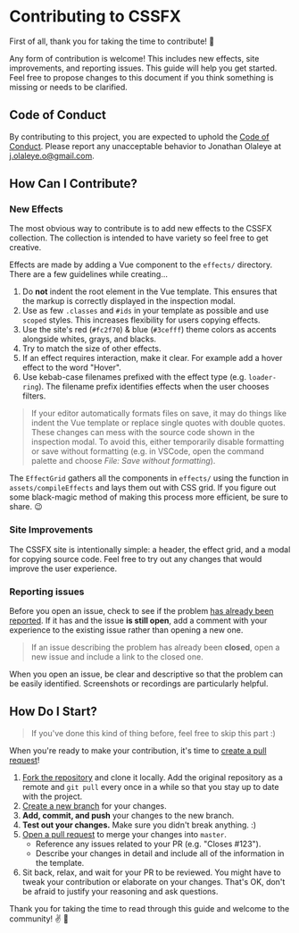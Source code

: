 # Contributing to CSSFX

First of all, thank you for taking the time to contribute! 🎉

Any form of contribution is welcome! This includes new effects, site improvements, and reporting issues. This guide will help you get started. Feel free to propose changes to this document if you think something is missing or needs to be clarified.

## Code of Conduct

By contributing to this project, you are expected to uphold the [Code of Conduct](CODE_OF_CONDUCT.md). Please report any unacceptable behavior to Jonathan Olaleye at j.olaleye.o@gmail.com.

## How Can I Contribute?

### New Effects

The most obvious way to contribute is to add new effects to the CSSFX collection. The collection is intended to have variety so feel free to get creative.

Effects are made by adding a Vue component to the `effects/` directory. There are a few guidelines while creating...

1. Do **not** indent the root element in the Vue template. This ensures that the markup is correctly displayed in the inspection modal.
2. Use as few `.classes` and `#ids` in your template as possible and use `scoped` styles. This increases flexibility for users copying effects.
3. Use the site's red (`#fc2f70`) & blue (`#3cefff`) theme colors as accents alongside whites, grays, and blacks.
4. Try to match the size of other effects.
5. If an effect requires interaction, make it clear. For example add a hover effect to the word "Hover".
6. Use kebab-case filenames prefixed with the effect type (e.g. `loader-ring`). The filename prefix identifies effects when the user chooses filters.

> If your editor automatically formats files on save, it may do things like indent the Vue template or replace single quotes with double quotes. These changes can mess with the source code shown in the inspection modal. To avoid this, either temporarily disable formatting or save without formatting (e.g. in VSCode, open the command palette and choose _File: Save without formatting_).

The `EffectGrid` gathers all the components in `effects/` using the function in `assets/compileEffects` and lays them out with CSS grid. If you figure out some black-magic method of making this process more efficient, be sure to share. 😉

### Site Improvements

The CSSFX site is intentionally simple: a header, the effect grid, and a modal for copying source code. Feel free to try out any changes that would improve the user experience.

### Reporting issues

Before you open an issue, check to see if the problem [has already been reported](https://github.com/jolaleye/cssfx/issues). If it has and the issue **is still open**, add a comment with your experience to the existing issue rather than opening a new one.

> If an issue describing the problem has already been **closed**, open a new issue and include a link to the closed one.

When you open an issue, be clear and descriptive so that the problem can be easily identified. Screenshots or recordings are particularly helpful.

## How Do I Start?

> If you've done this kind of thing before, feel free to skip this part :)

When you're ready to make your contribution, it's time to [create a pull request](https://github.com/jolaleye/cssfx/pulls)!

1. [Fork the repository](https://help.github.com/en/articles/fork-a-repo) and clone it locally. Add the original repository as a remote and `git pull` every once in a while so that you stay up to date with the project.
2. [Create a new branch](https://guides.github.com/introduction/flow/) for your changes.
3. **Add, commit, and push** your changes to the new branch.
4. **Test out your changes.** Make sure you didn't break anything. :)
5. [Open a pull request](https://github.com/jolaleye/cssfx/pulls) to merge your changes into `master`.
   - Reference any issues related to your PR (e.g. "Closes #123").
   - Describe your changes in detail and include all of the information in the template.
6. Sit back, relax, and wait for your PR to be reviewed. You might have to tweak your contribution or elaborate on your changes. That's OK, don't be afraid to justify your reasoning and ask questions.

Thank you for taking the time to read through this guide and welcome to the community! ✌️ 🎉
